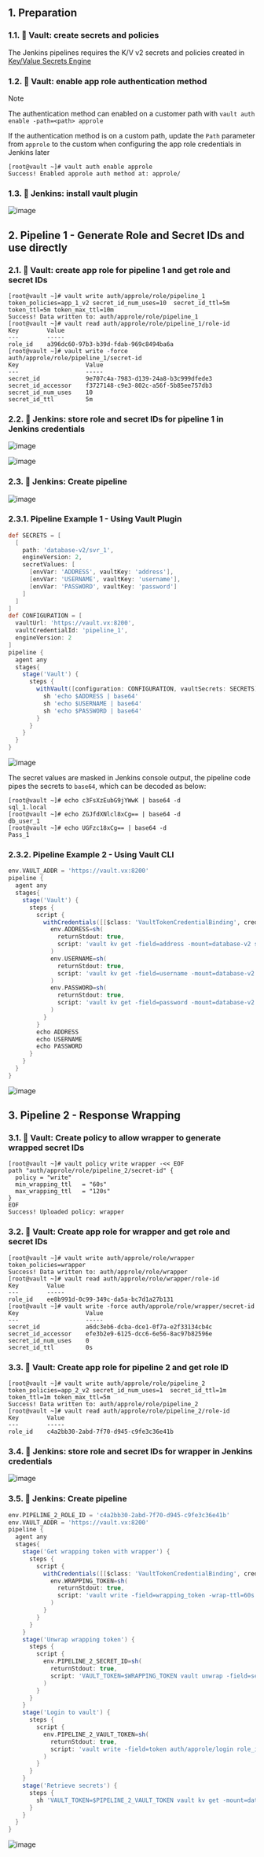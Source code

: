 ## 1. Preparation

### 1.1. 📌 Vault: create secrets and policies

The Jenkins pipelines requires the K/V v2 secrets and policies created in [Key/Value Secrets Engine](vault/key-vault-secrets-engine.md)

### 1.2. 📌 Vault: enable app role authentication method

> [!Note]
> 
> The authentication method can enabled on a customer path with `vault auth enable -path=<path> approle`
> 
> If the authentication method is on a custom path, update the `Path` parameter from `approle` to the custom when configuring the app role credentials in Jenkins later

```console
[root@vault ~]# vault auth enable approle
Success! Enabled approle auth method at: approle/
```

### 1.3. 📌 Jenkins: install vault plugin

![image](https://github.com/joetanx/hashicorp/assets/90442032/38c6efd8-693b-49af-af6d-d9b8a352a236)

## 2. Pipeline 1 - Generate Role and Secret IDs and use directly

### 2.1. 📌 Vault: create app role for pipeline 1 and get role and secret IDs

```console
[root@vault ~]# vault write auth/approle/role/pipeline_1 token_policies=app_1_v2 secret_id_num_uses=10  secret_id_ttl=5m token_ttl=5m token_max_ttl=10m
Success! Data written to: auth/approle/role/pipeline_1
[root@vault ~]# vault read auth/approle/role/pipeline_1/role-id
Key        Value
---        -----
role_id    a396dc60-97b3-b39d-fdab-969c8494ba6a
[root@vault ~]# vault write -force auth/approle/role/pipeline_1/secret-id
Key                   Value
---                   -----
secret_id             9e707c4a-7983-d139-24a8-b3c999dfede3
secret_id_accessor    f3727148-c9e3-802c-a56f-5b85ee757db3
secret_id_num_uses    10
secret_id_ttl         5m
```

### 2.2. 📌 Jenkins: store role and secret IDs for pipeline 1 in Jenkins credentials

![image](https://github.com/joetanx/hashicorp/assets/90442032/e1efea91-d9a1-4e46-b32e-4e8c841649ce)

![image](https://github.com/joetanx/hashicorp/assets/90442032/73efb794-86af-4f95-ba8d-85c45cdcf7ab)

### 2.3. 📌 Jenkins: Create pipeline

![image](https://github.com/joetanx/hashicorp/assets/90442032/2c02fc3f-65e9-4783-9014-0c6e9c1ff4dd)

### 2.3.1. Pipeline Example 1 - Using Vault Plugin

```groovy
def SECRETS = [
  [
    path: 'database-v2/svr_1',
    engineVersion: 2,
    secretValues: [
      [envVar: 'ADDRESS', vaultKey: 'address'],
      [envVar: 'USERNAME', vaultKey: 'username'],
      [envVar: 'PASSWORD', vaultKey: 'password']
    ]
  ]
]
def CONFIGURATION = [
  vaultUrl: 'https://vault.vx:8200',
  vaultCredentialId: 'pipeline_1',
  engineVersion: 2
]
pipeline {
  agent any
  stages{   
    stage('Vault') {
      steps {
        withVault([configuration: CONFIGURATION, vaultSecrets: SECRETS]) {
          sh 'echo $ADDRESS | base64'
          sh 'echo $USERNAME | base64'
          sh 'echo $PASSWORD | base64'
        }
      }
    }
  }
}
```

![image](https://github.com/joetanx/hashicorp/assets/90442032/62bced54-9cfd-4efd-841d-8e1b7a03813c)

The secret values are masked in Jenkins console output, the pipeline code pipes the secrets to `base64`, which can be decoded as below:

```console
[root@vault ~]# echo c3FsXzEubG9jYWwK | base64 -d
sql_1.local
[root@vault ~]# echo ZGJfdXNlcl8xCg== | base64 -d
db_user_1
[root@vault ~]# echo UGFzc18xCg== | base64 -d
Pass_1
```

### 2.3.2. Pipeline Example 2 - Using Vault CLI

```groovy
env.VAULT_ADDR = 'https://vault.vx:8200'
pipeline {
  agent any
  stages{
    stage('Vault') {
      steps {
        script {
          withCredentials([[$class: 'VaultTokenCredentialBinding', credentialsId: 'pipeline_1', vaultAddr: VAULT_ADDR]]) {
            env.ADDRESS=sh(
              returnStdout: true,
              script: 'vault kv get -field=address -mount=database-v2 svr_1'
            )
            env.USERNAME=sh(
              returnStdout: true,
              script: 'vault kv get -field=username -mount=database-v2 svr_1'
            )
            env.PASSWORD=sh(
              returnStdout: true,
              script: 'vault kv get -field=password -mount=database-v2 svr_1'
            )
          }
        }
        echo ADDRESS
        echo USERNAME
        echo PASSWORD
      }
    }
  }
}
```

![image](https://github.com/joetanx/hashicorp/assets/90442032/71d07356-0faa-496f-985d-9bc3e54db5bf)

## 3. Pipeline 2 - Response Wrapping

### 3.1. 📌 Vault: Create policy to allow wrapper to generate wrapped secret IDs

```console
[root@vault ~]# vault policy write wrapper -<< EOF
path "auth/approle/role/pipeline_2/secret-id" {
  policy = "write"
  min_wrapping_ttl   = "60s"
  max_wrapping_ttl   = "120s"
}
EOF
Success! Uploaded policy: wrapper
```

### 3.2. 📌 Vault: Create app role for wrapper and get role and secret IDs

```console
[root@vault ~]# vault write auth/approle/role/wrapper token_policies=wrapper
Success! Data written to: auth/approle/role/wrapper
[root@vault ~]# vault read auth/approle/role/wrapper/role-id
Key        Value
---        -----
role_id    ee8b991d-0c99-349c-da5a-bc7d1a27b131
[root@vault ~]# vault write -force auth/approle/role/wrapper/secret-id
Key                   Value
---                   -----
secret_id             a6dc3eb6-dcba-dce1-0f7a-e2f33134cb4c
secret_id_accessor    efe3b2e9-6125-dcc6-6e56-8ac97b82596e
secret_id_num_uses    0
secret_id_ttl         0s
```

### 3.3. 📌 Vault: Create app role for pipeline 2 and get role ID

```console
[root@vault ~]# vault write auth/approle/role/pipeline_2 token_policies=app_2_v2 secret_id_num_uses=1  secret_id_ttl=1m token_ttl=1m token_max_ttl=5m
Success! Data written to: auth/approle/role/pipeline_2
[root@vault ~]# vault read auth/approle/role/pipeline_2/role-id
Key        Value
---        -----
role_id    c4a2bb30-2abd-7f70-d945-c9fe3c36e41b
```

### 3.4. 📌 Jenkins: store role and secret IDs for wrapper in Jenkins credentials

![image](https://github.com/joetanx/hashicorp/assets/90442032/124ba06a-f00d-4e33-9838-986f3d5782b0)

### 3.5. 📌 Jenkins: Create pipeline

```groovy
env.PIPELINE_2_ROLE_ID = 'c4a2bb30-2abd-7f70-d945-c9fe3c36e41b'
env.VAULT_ADDR = 'https://vault.vx:8200'
pipeline {
  agent any
  stages{
    stage('Get wrapping token with wrapper') {
      steps {
        script {
          withCredentials([[$class: 'VaultTokenCredentialBinding', credentialsId: 'wrapper', vaultAddr: VAULT_ADDR]]) {
            env.WRAPPING_TOKEN=sh(
              returnStdout: true,
              script: 'vault write -field=wrapping_token -wrap-ttl=60s -force auth/approle/role/pipeline_2/secret-id'
            )
          }
        }
      }
    }
    stage('Unwrap wrapping token') {
      steps {
        script {
          env.PIPELINE_2_SECRET_ID=sh(
            returnStdout: true,
            script: 'VAULT_TOKEN=$WRAPPING_TOKEN vault unwrap -field=secret_id'
          )
        }
      }
    }
    stage('Login to vault') {
      steps {
        script {
          env.PIPELINE_2_VAULT_TOKEN=sh(
            returnStdout: true,
            script: 'vault write -field=token auth/approle/login role_id=$PIPELINE_2_ROLE_ID secret_id=$PIPELINE_2_SECRET_ID'
          )
        }
      }
    }
    stage('Retrieve secrets') {
      steps {
        sh 'VAULT_TOKEN=$PIPELINE_2_VAULT_TOKEN vault kv get -mount=database-v2 svr_2'
      }
    }
  }
}
```

![image](https://github.com/joetanx/hashicorp/assets/90442032/f1c9e070-ff02-4059-93a1-8e477275a1b8)
